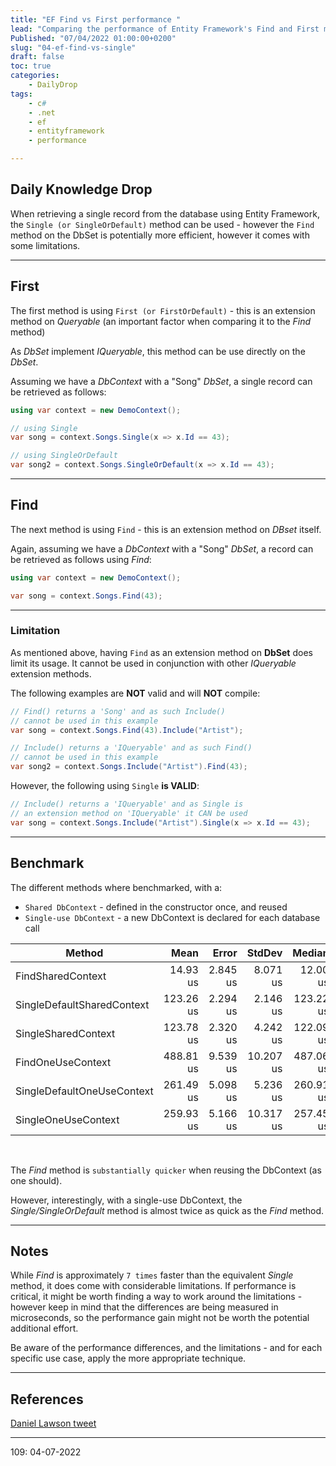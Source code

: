 ```yaml
---
title: "EF Find vs First performance "
lead: "Comparing the performance of Entity Framework's Find and First methods"
Published: "07/04/2022 01:00:00+0200"
slug: "04-ef-find-vs-single"
draft: false
toc: true
categories:
    - DailyDrop
tags:
    - c#
    - .net
    - ef
    - entityframework
    - performance

---
```


## Daily Knowledge Drop

When retrieving a single record from the database using Entity Framework, the `Single (or SingleOrDefault)` method can be used - however the `Find` method on the DbSet is potentially more efficient, however it comes with some limitations.

---

## First

The first method is using `First (or FirstOrDefault)` - this is an extension method on _Queryable_ (an important factor when comparing it to the _Find_ method)

As _DbSet_ implement _IQueryable_, this method can be use directly on the _DbSet_.

Assuming we have a _DbContext_ with a "Song" _DbSet_, a single record can be retrieved as follows:

``` csharp
using var context = new DemoContext();

// using Single
var song = context.Songs.Single(x => x.Id == 43);

// using SingleOrDefault
var song2 = context.Songs.SingleOrDefault(x => x.Id == 43);
```

---

## Find

The next method is using `Find` - this is an extension method on _DBset_ itself.

Again, assuming we have a _DbContext_ with a "Song" _DbSet_, a record can be retrieved as follows using _Find_:

``` csharp
using var context = new DemoContext();

var song = context.Songs.Find(43);
```

---

### Limitation

As mentioned above, having `Find` as an extension method on **DbSet** does limit its usage. It cannot be used in conjunction with other _IQueryable_ extension methods.

The following examples are **NOT** valid and will **NOT** compile:

``` csharp
// Find() returns a 'Song' and as such Include()
// cannot be used in this example
var song = context.Songs.Find(43).Include("Artist");

// Include() returns a 'IQueryable' and as such Find()
// cannot be used in this example
var song2 = context.Songs.Include("Artist").Find(43);
```

However, the following using `Single` **is VALID**:

``` csharp
// Include() returns a 'IQueryable' and as Single is
// an extension method on 'IQueryable' it CAN be used
var song = context.Songs.Include("Artist").Single(x => x.Id == 43);
```

---

## Benchmark

The different methods where benchmarked, with a:
- `Shared DbContext` - defined in the constructor once, and reused
- `Single-use DbContext` - a new DbContext is declared for each database call

|                     Method |      Mean |    Error |    StdDev |    Median | Ratio | RatioSD |
|--------------------------- |----------:|---------:|----------:|----------:|------:|--------:|
|          FindSharedContext |  14.93 us | 2.845 us |  8.071 us |  12.00 us |  0.14 |    0.07 |
| SingleDefaultSharedContext | 123.26 us | 2.294 us |  2.146 us | 123.22 us |  0.98 |    0.05 |
|        SingleSharedContext | 123.78 us | 2.320 us |  4.242 us | 122.09 us |  1.00 |    0.00 |
|          FindOneUseContext | 488.81 us | 9.539 us | 10.207 us | 487.06 us |  3.91 |    0.20 |
| SingleDefaultOneUseContext | 261.49 us | 5.098 us |  5.236 us | 260.91 us |  2.09 |    0.11 |
|        SingleOneUseContext | 259.93 us | 5.166 us | 10.317 us | 257.45 us |  2.11 |    0.11 |

<br>

The _Find_ method is `substantially quicker` when reusing the DbContext (as one should).

However, interestingly, with a single-use DbContext, the _Single/SingleOrDefault_ method is almost twice as quick as the _Find_ method.

---

## Notes

While _Find_ is approximately `7 times` faster than the equivalent _Single_ method, it does come with considerable limitations. If performance is critical, it might be worth finding a way to work around the limitations - however keep in mind that the differences are being measured in microseconds, so the performance gain might not be worth the potential additional effort.

Be aware of the performance differences, and the limitations - and for each specific use case, apply the more appropriate technique.

---

## References

[Daniel Lawson tweet](https://twitter.com/danylaws/status/1524284247049216000)  

---

<?# DailyDrop ?>109: 04-07-2022<?#/ DailyDrop ?>
